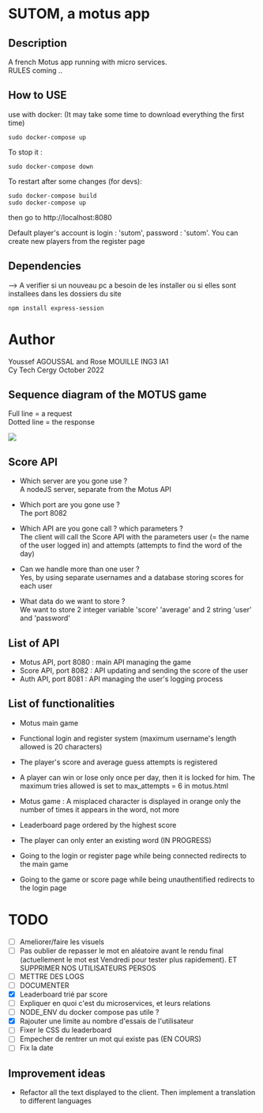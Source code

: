 # SUTOM, a motus app

## Description 

A french Motus app running with micro services.\
RULES coming ..  

 ## How to USE
 
 use with docker: (It may take some time to download everything the first time)
 
 ```
 sudo docker-compose up
 ```
 
 To stop it :
 ```
 sudo docker-compose down
 ```

To restart after some changes (for devs):
 ```
sudo docker-compose build
sudo docker-compose up
```


then go to http://localhost:8080

Default player's account is login : 'sutom', password : 'sutom'.
You can create new players from the register page

## Dependencies
--> A verifier si un nouveau pc a besoin de les installer ou si elles sont installees dans les dossiers du site
 ```
 npm install express-session
 ```


# Author
Youssef AGOUSSAL and Rose MOUILLE ING3 IA1\
Cy Tech Cergy October 2022

## Sequence diagram of the MOTUS game
Full line = a request\
Dotted line = the response

[![](https://mermaid.ink/img/pako:eNp9kstqwzAQRX9lmE0XsZO9FoHSQumiUAjdGYqwxrGKHqk0Ig0h_175IYrd0lmJuUd3rh5XbL0iFBjpM5Fr6VHLY5C2cZDrwWhyXO_3z07R1_YjCrCeU9z2bM2EFKXO1Gbil9DK6T5xPxrtjsTvKVKYgLm_sBlUJy39Mtn85NmdfVD_RBlkWBlkvcivRl4o3EXgoClCcqwN9ARn7eJ66KH1gcahJVgFkpnsiWe2EFAv-beTkkzjtjwqDv0_NkAJ9ZStodNOx57ms5XCCi0FK7XKb3YdtAa5p3xHKPJSUSeT4QYbd8uoTOwPF9ei4JCowjTmmJ8YRSdNzF1Smn14mf7B-B1u303Yryc)](https://mermaid.live/edit#pako:eNp9kstqwzAQRX9lmE0XsZO9FoHSQumiUAjdGYqwxrGKHqk0Ig0h_175IYrd0lmJuUd3rh5XbL0iFBjpM5Fr6VHLY5C2cZDrwWhyXO_3z07R1_YjCrCeU9z2bM2EFKXO1Gbil9DK6T5xPxrtjsTvKVKYgLm_sBlUJy39Mtn85NmdfVD_RBlkWBlkvcivRl4o3EXgoClCcqwN9ARn7eJ66KH1gcahJVgFkpnsiWe2EFAv-beTkkzjtjwqDv0_NkAJ9ZStodNOx57ms5XCCi0FK7XKb3YdtAa5p3xHKPJSUSeT4QYbd8uoTOwPF9ei4JCowjTmmJ8YRSdNzF1Smn14mf7B-B1u303Yryc)


## Score API
- Which server are you gone use ?\
A nodeJS server, separate from the Motus API


- Which port are you gone use ?\
The port 8082


- Which API are you gone call ? which parameters ?\
The client will call the Score API with the parameters user 
(= the name of the user logged in) and attempts (attempts to find the word
of the day)


- Can we handle more than one user ?\
Yes, by using separate usernames and a database storing scores for each user


- What data do we want to store ?\
We want to store 2 integer variable 'score' 'average' and 2 string 'user' and
'password'

## List of API
- Motus API, port 8080 : main API managing the game
- Score API, port 8082 : API updating and sending the score of the user
- Auth API, port 8081 : API managing the user's logging process

## List of functionalities
- Motus main game
- Functional login and register system (maximum username's length allowed is 20 characters)
- The player's score and average guess attempts is registered
  
  
- A player can win or lose only once per day, then it is locked for him. The maximum tries allowed is set to max_attempts = 6 in motus.html
- Motus game : A misplaced character is displayed in orange only the number of times it appears in the word, not more
- Leaderboard page ordered by the highest score
- The player can only enter an existing word (IN PROGRESS)

- Going to the login or register page while being connected redirects to the main game
- Going to the game or score page while being unauthentified redirects to the login page

# TODO
- [ ] Ameliorer/faire les visuels
- [ ] Pas oublier de repasser le mot en aléatoire avant le rendu final (actuellement le mot est Vendredi pour tester plus rapidement). ET SUPPRIMER NOS UTILISATEURS PERSOS
- [ ] METTRE DES LOGS
- [ ] DOCUMENTER
- [X] Leaderboard trié par score
- [ ] Expliquer en quoi c'est du microservices, et leurs relations
- [ ] NODE_ENV du docker compose pas utile ?
- [X] Rajouter une limite au nombre d'essais de l'utilisateur
- [ ] Fixer le CSS du leaderboard
- [ ] Empecher de rentrer un mot qui existe pas (EN COURS)
- [ ] Fix la date 

## Improvement ideas
- Refactor all the text displayed to the client. Then implement a translation to different languages
